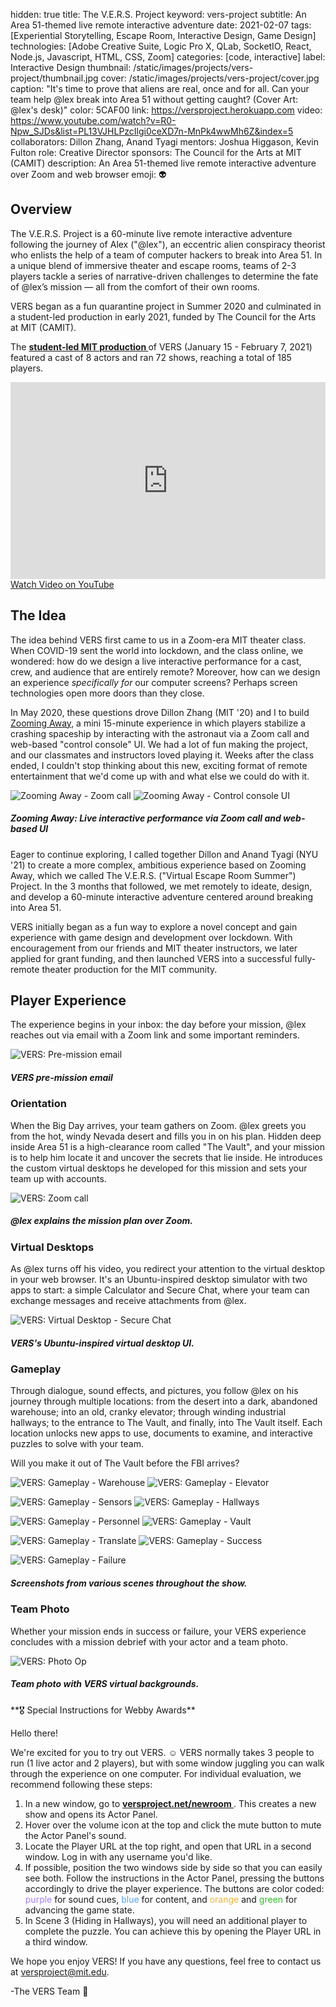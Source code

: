 hidden: true
title: The V.E.R.S. Project
keyword: vers-project
subtitle: An Area 51-themed live remote interactive adventure
date: 2021-02-07
tags: [Experiential Storytelling, Escape Room, Interactive Design, Game Design]
technologies: [Adobe Creative Suite, Logic Pro X, QLab, SocketIO, React, Node.js, Javascript, HTML, CSS, Zoom]
categories: [code, interactive]
label: Interactive Design
thumbnail: /static/images/projects/vers-project/thumbnail.jpg
cover: /static/images/projects/vers-project/cover.jpg
caption: "It's time to prove that aliens are real, once and for all. Can your team help @lex break into Area 51 without getting caught? (Cover Art: @lex's desk)"
color: 5CAF00
link: https://versproject.herokuapp.com
video: https://www.youtube.com/watch?v=R0-Npw_SJDs&list=PL13VJHLPzcIlgi0ceXD7n-MnPk4wwMh6Z&index=5
collaborators: Dillon Zhang, Anand Tyagi
mentors: Joshua Higgason, Kevin Fulton
role: Creative Director
sponsors: The Council for the Arts at MIT (CAMIT)
description: An Area 51-themed live remote interactive adventure over Zoom and web browser
emoji: 👽

## Overview

The V.E.R.S. Project is a 60-minute live remote interactive adventure following the journey of Alex ("@lex"), an eccentric alien conspiracy theorist who enlists the help of a team of computer hackers to break into Area 51. In a unique blend of immersive theater and escape rooms, teams of 2-3 players tackle a series of narrative-driven challenges to determine the fate of @lex’s mission — all from the comfort of their own rooms.

VERS began as a fun quarantine project in Summer 2020 and culminated in a student-led production in early 2021, funded by The Council for the Arts at MIT (CAMIT).

The **[student-led MIT production <i class="fas fa-external-link-alt external-icon"></i>](https://versproject.herokuapp.com/team)** of VERS (January 15 - February 7, 2021) featured a cast of 8 actors and ran 72 shows, reaching a total of 185 players.

<iframe width="560" height="315" style="max-width:100%" src="https://www.youtube.com/embed/R0-Npw_SJDs" frameborder="0" allow="accelerometer; autoplay; clipboard-write; encrypted-media; gyroscope; picture-in-picture" allowfullscreen></iframe>

<a href="https://www.youtube.com/watch?v=R0-Npw_SJDs&list=PL13VJHLPzcIlgi0ceXD7n-MnPk4wwMh6Z&index=5" class="button">
	Watch Video on YouTube<i class="fas fa-external-link-alt external-icon"></i>
</a>

## The Idea

The idea behind VERS first came to us in a Zoom-era MIT theater class. When COVID-19 sent the world into lockdown, and the class online, we wondered: how do we design a live interactive performance for a cast, crew, and audience that are entirely remote? Moreover, how can we design an experience *specifically for* our computer screens? Perhaps screen technologies open more doors than they close.

In May 2020, these questions drove Dillon Zhang (MIT '20) and I to build [Zooming Away](https://shannonpeng.com/projects/zooming-away), a mini 15-minute experience in which players stabilize a crashing spaceship by interacting with the astronaut via a Zoom call and web-based "control console" UI. We had a lot of fun making the project, and our classmates and instructors loved playing it. Weeks after the class ended, I couldn't stop thinking about this new, exciting format of remote entertainment that we'd come up with and what else we could do with it.

<div class="image-set image-set-two" markdown="1">

![Zooming Away - Zoom call](/static/images/projects/zooming-away/rachel.gif "Zooming Away - Zoom call")
![Zooming Away - Control console UI](/static/images/projects/zooming-away/console.png "Zooming Away - Control console UI")

</div>

##### *Zooming Away:* Live interactive performance via Zoom call and web-based UI

Eager to continue exploring, I called together Dillon and Anand Tyagi (NYU '21) to create a more complex, ambitious experience based on Zooming Away, which we called The V.E.R.S. ("Virtual Escape Room Summer") Project. In the 3 months that followed, we met remotely to ideate, design, and develop a 60-minute interactive adventure centered around breaking into Area 51.

VERS initially began as a fun way to explore a novel concept and gain experience with game design and development over lockdown. With encouragement from our friends and MIT theater instructors, we later applied for grant funding, and then launched VERS into a successful fully-remote theater production for the MIT community.

## Player Experience

The experience begins in your inbox: the day before your mission, @lex reaches out via email with a Zoom link and some important reminders.

<div class="image-set image-set-two" markdown="1">

![VERS: Pre-mission email](/static/images/projects/vers-project/email.png "VERS: Pre-mission email")

</div>

##### VERS pre-mission email

### Orientation

When the Big Day arrives, your team gathers on Zoom. @lex greets you from the hot, windy Nevada desert and fills you in on his plan. Hidden deep inside Area 51 is a high-clearance room called "The Vault", and your mission is to help him locate it and uncover the secrets that lie inside. He introduces the custom virtual desktops he developed for this mission and sets your team up with accounts.

<div class="image-set" markdown="1">

![VERS: Zoom call](/static/images/projects/vers-project/zoom.jpg "VERS: Zoom call")

</div>

##### @lex explains the mission plan over Zoom.

### Virtual Desktops

As @lex turns off his video, you redirect your attention to the virtual desktop in your web browser. It's an Ubuntu-inspired desktop simulator with two apps to start: a simple Calculator and Secure Chat, where your team can exchange messages and receive attachments from @lex.

<div class="image-set" markdown="1">

![VERS: Virtual Desktop - Secure Chat](/static/images/projects/vers-project/vd-securechat.png "VERS: Virtual Desktop - Secure Chat")

</div>

##### VERS's Ubuntu-inspired virtual desktop UI.

### Gameplay

Through dialogue, sound effects, and pictures, you follow @lex on his journey through multiple locations: from the desert into a dark, abandoned warehouse; into an old, cranky elevator; through winding industrial hallways; to the entrance to The Vault, and finally, into The Vault itself. Each location unlocks new apps to use, documents to examine, and interactive puzzles to solve with your team.

Will you make it out of The Vault before the FBI arrives?

<div class="image-set image-set-two" markdown="1">

![VERS: Gameplay - Warehouse](/static/images/projects/vers-project/gp-1warehouse.jpg "VERS: Gameplay - Warehouse")
![VERS: Gameplay - Elevator](/static/images/projects/vers-project/gp-2elevator.jpg "VERS: Gameplay - Elevator")

</div>

<div class="image-set image-set-two" markdown="1">

![VERS: Gameplay - Sensors](/static/images/projects/vers-project/gp-3sensors.jpg "VERS: Gameplay - Sensors")
![VERS: Gameplay - Hallways](/static/images/projects/vers-project/gp-4hallways.jpg "VERS: Gameplay - Hallways")

</div>

<div class="image-set image-set-two" markdown="1">

![VERS: Gameplay - Personnel](/static/images/projects/vers-project/gp-5personnel.jpg "VERS: Gameplay - Personnel")
![VERS: Gameplay - Vault](/static/images/projects/vers-project/gp-6vault.jpg "VERS: Gameplay - Vault")

</div>

<div class="image-set image-set-two" markdown="1">

![VERS: Gameplay - Translate](/static/images/projects/vers-project/gp-7translate.jpg "VERS: Gameplay - Translate")
![VERS: Gameplay - Success](/static/images/projects/vers-project/gp-8success.jpg "VERS: Gameplay - Success")

</div>

<div class="image-set image-set-two" markdown="1">

![VERS: Gameplay - Failure](/static/images/projects/vers-project/gp-9failure.jpg "VERS: Gameplay - Failure")

</div>


##### Screenshots from various scenes throughout the show.

### Team Photo

Whether your mission ends in success or failure, your VERS experience concludes with a mission debrief with your actor and a team photo.

<div class="image-set" markdown="1">

![VERS: Photo Op](/static/images/projects/vers-project/VERS_12_raul_yizhi.jpg "VERS: Photo Op")

</div>

##### Team photo with VERS virtual backgrounds.

<div class="callout" markdown="1">
**🎖 Special Instructions for Webby Awards**

Hello there!

We're excited for you to try out VERS. ☺️ VERS normally takes 3 people to run (1 live actor and 2 players), but with some window juggling you can walk through the experience on one computer. For individual evaluation, we recommend following these steps:

1. In a new window, go to **[versproject.net/newroom <i class="fas fa-external-link-alt external-icon"></i>](https://versproject.herokuapp.com/newroom)**. This creates a new show and opens its Actor Panel.
2. Hover over the volume icon <i class="fas fa-volume-up"></i> at the top and click the mute button <i class="fas fa-volume-mute"></i> to mute the Actor Panel's sound.
3. Locate the Player URL at the top right, and open that URL in a second window. Log in with any username you'd like.
4. If possible, position the two windows side by side so that you can easily see both. Follow the instructions in the Actor Panel, pressing the buttons accordingly to drive the player experience. The buttons are color coded: <span style="color:#a27ef5">purple</span> for sound cues, <span style="color:#5aa0f2">blue</span> for content, and <span style="color:#edb538">orange</span> and <span style="color:#2bc125">green</span> for advancing the game state.
5. In Scene 3 (Hiding in Hallways), you will need an additional player to complete the puzzle. You can achieve this by opening the Player URL in a third window.

We hope you enjoy VERS! If you have any questions, feel free to contact us at [versproject@mit.edu](mailto:versproject@mit.edu).

-The VERS Team 💚

</div>
